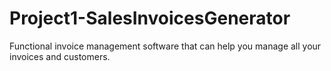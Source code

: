 # Project1-SalesInvoicesGenerator
Functional invoice management software that can help you manage all your invoices and customers.

